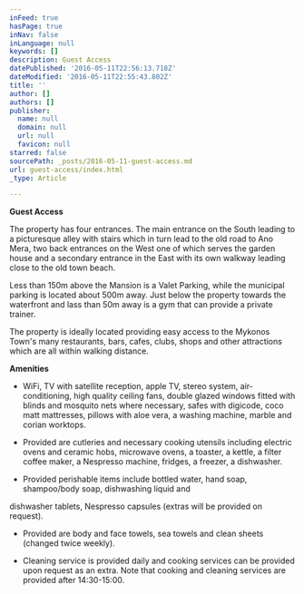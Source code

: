 ```yaml
---
inFeed: true
hasPage: true
inNav: false
inLanguage: null
keywords: []
description: Guest Access
datePublished: '2016-05-11T22:56:13.718Z'
dateModified: '2016-05-11T22:55:43.802Z'
title: ''
author: []
authors: []
publisher:
  name: null
  domain: null
  url: null
  favicon: null
starred: false
sourcePath: _posts/2016-05-11-guest-access.md
url: guest-access/index.html
_type: Article

---
```

**Guest Access**

The property has four entrances. The main entrance on the South leading to a picturesque alley with stairs which in turn lead to the old road to Ano Mera, two back entrances on the West one of which serves the garden house and a secondary entrance in the East with its own walkway leading close to the old town beach.

Less than 150m above the Mansion is a Valet Parking, while the municipal parking is located about 500m away. Just below the property towards the waterfront and lass than 50m away is a gym that can provide a private trainer.

The property is ideally located providing easy access to the Mykonos Town's many restaurants, bars, cafes, clubs, shops and other attractions which are all within walking distance. 

**Amenities**

- WiFi, TV with satellite reception, apple TV, stereo system, air-conditioning, high quality ceiling fans, double glazed windows fitted with blinds and mosquito nets where necessary, safes with digicode, coco matt mattresses, pillows with aloe vera, a washing machine, marble and corian worktops.

- Provided are cutleries and necessary cooking utensils including electric ovens and ceramic hobs, microwave ovens, a toaster, a kettle, a filter coffee maker, a Nespresso machine, fridges, a freezer, a dishwasher.

- Provided perishable items include bottled water, hand soap, shampoo/body soap, dishwashing liquid and 

dishwasher tablets, Nespresso capsules (extras will be provided on request).

- Provided are body and face towels, sea towels and clean sheets (changed twice weekly). 

- Cleaning service is provided daily and cooking services can be provided upon request as an extra. Note that
cooking and cleaning services are provided after 14:30-15:00\.